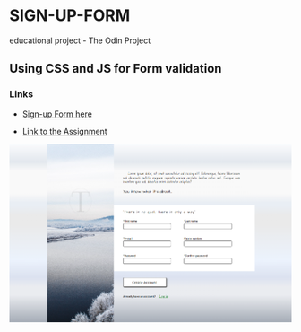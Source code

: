 # SIGN-UP-FORM

educational project - The Odin Project

## Using CSS and JS for Form validation

### Links

- [Sign-up Form here](https://alexei-t1.github.io/SIGN-UP-FORM/)

- [Link to the Assignment](https://www.theodinproject.com/paths/full-stack-javascript/courses/intermediate-html-and-css/lessons/sign-up-form)

![image](https://github.com/Alexei-T1/SIGN-UP-FORM/blob/63416e30364baf8dc5862f0291269958acc98477/images/Screenshot_SIGN-UP-FORM.png)
